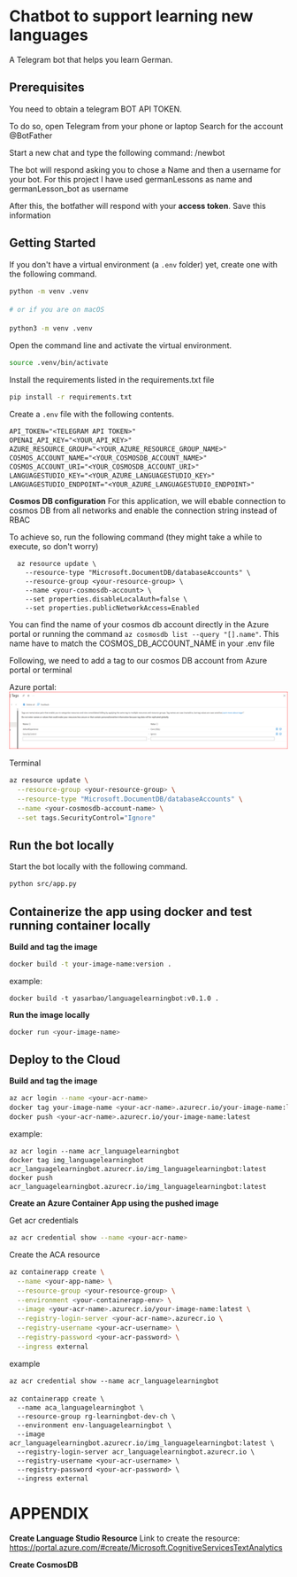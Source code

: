 # Chatbot to support learning new languages

A Telegram bot that helps you learn German.

## Prerequisites
You need to obtain a telegram BOT API TOKEN.

To do so, open Telegram from your phone or laptop
Search for the account @BotFather

Start a new chat and type the following command: /newbot

The bot will respond asking you to chose a Name and then a username for your bot. For this project I have used germanLessons as name and germanLesson_bot as username

After this, the botfather will respond with your **access token**. Save this information

## Getting Started

If you don't have a virtual environment (a `.env` folder) yet, create one with the following command.

```bash
python -m venv .venv

# or if you are on macOS

python3 -m venv .venv
```

Open the command line and activate the virtual environment.

```bash
source .venv/bin/activate
```

Install the requirements listed in the requirements.txt file
```bash
pip install -r requirements.txt
```

Create a `.env` file with the following contents.

```
API_TOKEN="<TELEGRAM API TOKEN>"
OPENAI_API_KEY="<YOUR_API_KEY>"
AZURE_RESOURCE_GROUP="<YOUR_AZURE_RESOURCE_GROUP_NAME>"
COSMOS_ACCOUNT_NAME="<YOUR_COSMOSDB_ACCOUNT_NAME>"
COSMOS_ACCOUNT_URI="<YOUR_COSMOSDB_ACCOUNT_URI>"
LANGUAGESTUDIO_KEY="<YOUR_AZURE_LANGUAGESTUDIO_KEY>"
LANGUAGESTUDIO_ENDPOINT="<YOUR_AZURE_LANGUAGESTUDIO_ENDPOINT>"

```

**Cosmos DB configuration**
For this application, we will ebable connection to cosmos DB from all networks and enable the connection string instead of RBAC

To achieve so, run the following command (they might take a while to execute, so don't worry)

```
  az resource update \
    --resource-type "Microsoft.DocumentDB/databaseAccounts" \
    --resource-group <your-resource-group> \
    --name <your-cosmosdb-account> \
    --set properties.disableLocalAuth=false \
    --set properties.publicNetworkAccess=Enabled
```
You can find the name of your cosmos db account directly in the Azure portal or running the command ```az cosmosdb list --query "[].name"```. This name have to match the COSMOS_DB_ACCOUNT_NAME in your .env file

Following, we need to add a tag to our cosmos DB account from Azure portal or terminal

Azure portal: 
![alt text](image.png)

Terminal
```bash
az resource update \
  --resource-group <your-resource-group> \
  --resource-type "Microsoft.DocumentDB/databaseAccounts" \
  --name <your-cosmosdb-account-name> \
  --set tags.SecurityControl="Ignore"
  ```

## Run the bot locally
Start the bot locally with the following command.

```bash
python src/app.py
```

## Containerize the app using docker and test running container locally

**Build and tag the image**
```bash
docker build -t your-image-name:version .
```

example:
```
docker build -t yasarbao/languagelearningbot:v0.1.0 .
```

**Run the image locally**
```bash
docker run <your-image-name>
```


## Deploy to the Cloud

**Build and tag the image**
```bash
az acr login --name <your-acr-name>
docker tag your-image-name <your-acr-name>.azurecr.io/your-image-name:latest
docker push <your-acr-name>.azurecr.io/your-image-name:latest
```

example:
```
az acr login --name acr_languagelearningbot
docker tag img_languagelearningbot acr_languagelearningbot.azurecr.io/img_languagelearningbot:latest
docker push acr_languagelearningbot.azurecr.io/img_languagelearningbot:latest
```

**Create an Azure Container App using the pushed image**

Get acr credentials
```bash
az acr credential show --name <your-acr-name>
```

Create the ACA resource
```bash
az containerapp create \
  --name <your-app-name> \
  --resource-group <your-resource-group> \
  --environment <your-containerapp-env> \
  --image <your-acr-name>.azurecr.io/your-image-name:latest \
  --registry-login-server <your-acr-name>.azurecr.io \
  --registry-username <your-acr-username> \
  --registry-password <your-acr-password> \
  --ingress external
  ```

example
```
az acr credential show --name acr_languagelearningbot

az containerapp create \
  --name aca_languagelearningbot \
  --resource-group rg-learningbot-dev-ch \
  --environment env-languagelearningbot \
  --image acr_languagelearningbot.azurecr.io/img_languagelearningbot:latest \
  --registry-login-server acr_languagelearningbot.azurecr.io \
  --registry-username <your-acr-username> \
  --registry-password <your-acr-password> \
  --ingress external
```

# APPENDIX

**Create Language Studio Resource**
Link to create the resource: https://portal.azure.com/#create/Microsoft.CognitiveServicesTextAnalytics

**Create CosmosDB**
